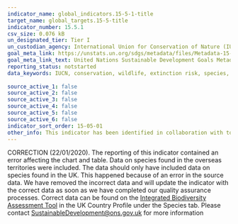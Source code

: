 ```yaml
---
indicator_name: global_indicators.15-5-1-title
target_name: global_targets.15-5-title
indicator_number: 15.5.1
csv_size: 0.076 kB
un_designated_tier: Tier I
un_custodian_agency: International Union for Conservation of Nature (IUCN), BirdLife International (BLI)
goal_meta_link: https://unstats.un.org/sdgs/metadata/files/Metadata-15-05-01.pdf
goal_meta_link_text: United Nations Sustainable Development Goals Metadata (PDF 440 KB)
reporting_status: notstarted
data_keywords: IUCN, conservation, wildlife, extinction risk, species, climate change, biodiversity, environment
  
source_active_1: false
source_active_2: false
source_active_3: false
source_active_4: false
source_active_5: false
source_active_6: false
indicator_sort_order: 15-05-01
other_info: This indicator has been identified in collaboration with topic experts.
---
```

CORRECTION (22/01/2020). The reporting of this indicator contained an error affecting the chart and table. Data on species found in the overseas territories were included. The data should only have included data on species found in the UK. This happened because of an error in the source data. We have removed the incorrect data and will update the indicator with the correct data as soon as we have completed our quality assurance processes. Correct data can be found on the [Integrated Biodiversity Assessment Tool](https://www.ibat-alliance.org/country_profiles/GBR) in the UK Country Profile under the Species tab. Please contact SustainableDevelopment@ons.gov.uk for more information